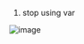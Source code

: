 1. stop using var

![image](https://github.com/alexchoicy/ITP4915M/assets/57694320/aba2970d-2193-45da-8dc7-2fcc3b513a0d)
